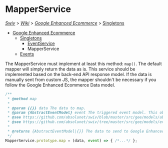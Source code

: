 # MapperService
[_Swiv_](../../../) > [_Wiki_](../../) > [_Google Enhanced Ecommerce_](../) > [Singletons](readme.md)

- [Google Enhanced Ecommerce](../)
    - [Singletons](readme.md)
        - [EventService](event-service.md)
        - MapperService
    - [Events](../events)

The MapperService must implement at least this method: `map()`.
The default mapper will simply return the data as is.
This service should be implemented based on the back-end API response model.
If the data is manually sent from custom JS, the mapper shouldn't be necessary if you follow the Google Enhanced Ecommerce Data model.

```javascript
/**
 * @method map
 * 
 * @param {{}} data The data to map.
 * @param {AbstractEventModel} event The triggered event model. This object represents the data to send to Google Enhanced Ecommerce through the DataLayer.
 * @see https://github.com/absolunet/swiv/blob/master/src/gee/models/abstract/event.js
 * @see https://github.com/absolunet/swiv/tree/master/src/gee/models/event
 * 
 * @returns {AbstractEventModel|{}} The data to send to Google Enhanced Ecommerce
 */
MapperService.prototype.map = (data, event) => { /*...*/ };
```
